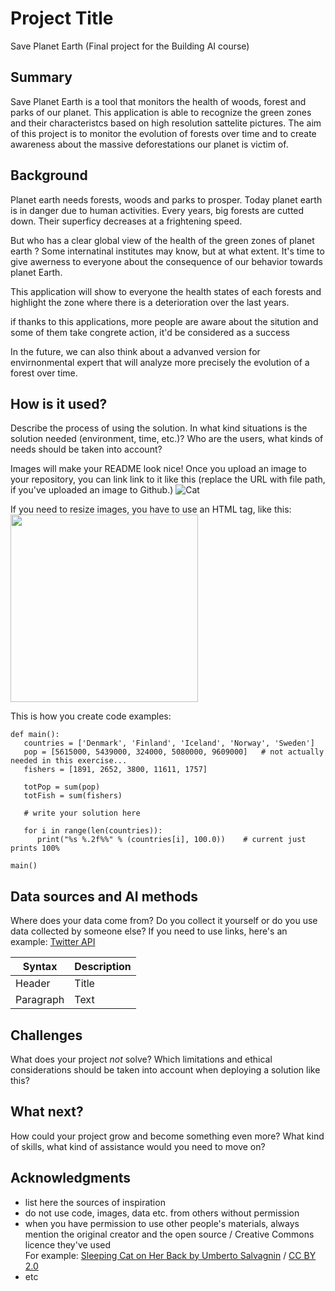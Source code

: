 # Project Title

Save Planet Earth (Final project for the Building AI course)

## Summary

Save Planet Earth is a tool that monitors the health of woods, forest and parks of our planet. This application is able to recognize the green zones and their characteristcs based on high resolution sattelite pictures. The aim of this project is to monitor the evolution of forests over time and to create awareness about 
the massive deforestations our planet is victim of.


## Background

Planet earth needs forests, woods and parks to prosper. Today planet earth is in danger due to human activities. Every years, big forests are cutted down. Their superficy decreases at a frightening speed.

But who has a clear global view of the health of the green zones of planet earth ? Some internatinal institutes may know, but at what extent. It's time to give awerness to everyone about the consequence of our behavior towards planet Earth.

This application will show to everyone the health states of each forests and highlight the zone where there is a deterioration over the last years. 

if thanks to this applications, more people are aware about the sitution and some of them take congrete action, it'd be considered as a success

In the future, we can also think about a advanved version for envirnonmental expert that will analyze more precisely the evolution of a forest over time.

## How is it used?

Describe the process of using the solution. In what kind situations is the solution needed (environment, time, etc.)? Who are the users, what kinds of needs should be taken into account?

Images will make your README look nice!
Once you upload an image to your repository, you can link link to it like this (replace the URL with file path, if you've uploaded an image to Github.)
![Cat](https://upload.wikimedia.org/wikipedia/commons/5/5e/Sleeping_cat_on_her_back.jpg)

If you need to resize images, you have to use an HTML tag, like this:
<img src="https://upload.wikimedia.org/wikipedia/commons/5/5e/Sleeping_cat_on_her_back.jpg" width="300">

This is how you create code examples:
```
def main():
   countries = ['Denmark', 'Finland', 'Iceland', 'Norway', 'Sweden']
   pop = [5615000, 5439000, 324000, 5080000, 9609000]   # not actually needed in this exercise...
   fishers = [1891, 2652, 3800, 11611, 1757]

   totPop = sum(pop)
   totFish = sum(fishers)

   # write your solution here

   for i in range(len(countries)):
      print("%s %.2f%%" % (countries[i], 100.0))    # current just prints 100%

main()
```


## Data sources and AI methods
Where does your data come from? Do you collect it yourself or do you use data collected by someone else?
If you need to use links, here's an example:
[Twitter API](https://developer.twitter.com/en/docs)

| Syntax      | Description |
| ----------- | ----------- |
| Header      | Title       |
| Paragraph   | Text        |

## Challenges

What does your project _not_ solve? Which limitations and ethical considerations should be taken into account when deploying a solution like this?

## What next?

How could your project grow and become something even more? What kind of skills, what kind of assistance would you  need to move on? 


## Acknowledgments

* list here the sources of inspiration 
* do not use code, images, data etc. from others without permission
* when you have permission to use other people's materials, always mention the original creator and the open source / Creative Commons licence they've used
  <br>For example: [Sleeping Cat on Her Back by Umberto Salvagnin](https://commons.wikimedia.org/wiki/File:Sleeping_cat_on_her_back.jpg#filelinks) / [CC BY 2.0](https://creativecommons.org/licenses/by/2.0)
* etc
